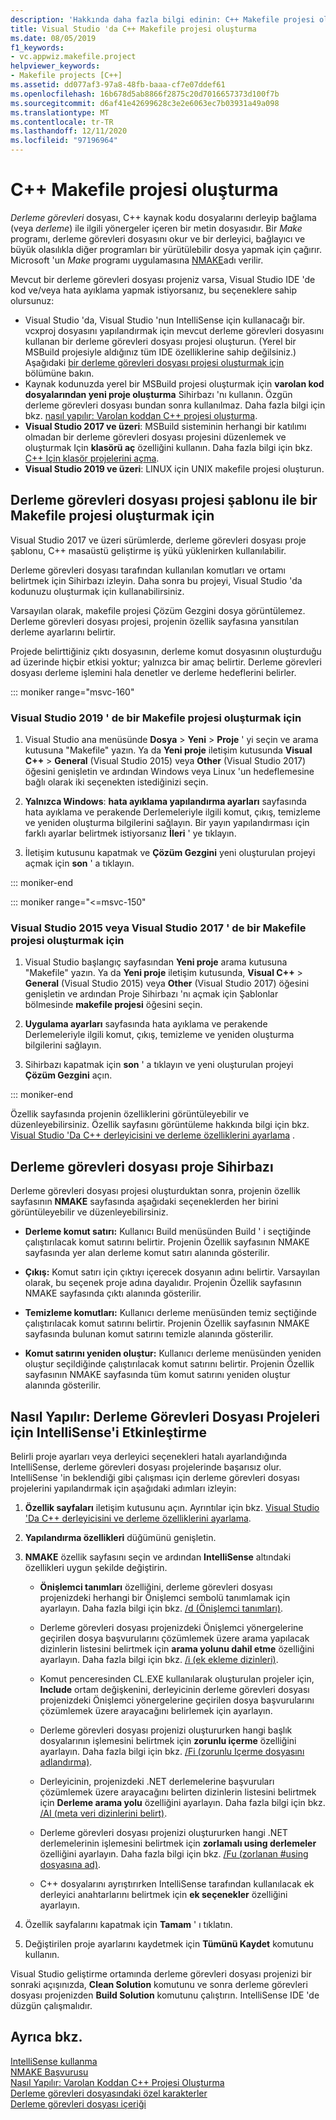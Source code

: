 ```yaml
---
description: 'Hakkında daha fazla bilgi edinin: C++ Makefile projesi oluşturma'
title: Visual Studio 'da C++ Makefile projesi oluşturma
ms.date: 08/05/2019
f1_keywords:
- vc.appwiz.makefile.project
helpviewer_keywords:
- Makefile projects [C++]
ms.assetid: dd077af3-97a8-48fb-baaa-cf7e07ddef61
ms.openlocfilehash: 16b678d5ab8866f2875c20d7016657373d100f7b
ms.sourcegitcommit: d6af41e42699628c3e2e6063ec7b03931a49a098
ms.translationtype: MT
ms.contentlocale: tr-TR
ms.lasthandoff: 12/11/2020
ms.locfileid: "97196964"
---
```

# <a name="create-a-c-makefile-project"></a>C++ Makefile projesi oluşturma

*Derleme görevleri* dosyası, C++ kaynak kodu dosyalarını derleyip bağlama (veya *derleme*) ile ilgili yönergeler içeren bir metin dosyasıdır. Bir *Make* programı, derleme görevleri dosyasını okur ve bir derleyici, bağlayıcı ve büyük olasılıkla diğer programları bir yürütülebilir dosya yapmak için çağırır. Microsoft 'un *Make* programı uygulamasına [NMAKE](nmake-reference.md)adı verilir.

Mevcut bir derleme görevleri dosyası projeniz varsa, Visual Studio IDE 'de kod ve/veya hata ayıklama yapmak istiyorsanız, bu seçeneklere sahip olursunuz:

- Visual Studio 'da, Visual Studio 'nun IntelliSense için kullanacağı bir. vcxproj dosyasını yapılandırmak için mevcut derleme görevleri dosyasını kullanan bir derleme görevleri dosyası projesi oluşturun. (Yerel bir MSBuild projesiyle aldığınız tüm IDE özelliklerine sahip değilsiniz.) Aşağıdaki [bir derleme görevleri dosyası projesi oluşturmak için](#create_a_makefile_project) bölümüne bakın.
- Kaynak kodunuzda yerel bir MSBuild projesi oluşturmak için **varolan kod dosyalarından yeni proje oluşturma** Sihirbazı 'nı kullanın. Özgün derleme görevleri dosyası bundan sonra kullanılmaz. Daha fazla bilgi için bkz. [nasıl yapılır: Varolan koddan C++ projesi oluşturma](../how-to-create-a-cpp-project-from-existing-code.md).
- **Visual Studio 2017 ve üzeri**: MSBuild sisteminin herhangi bir katılımı olmadan bir derleme görevleri dosyası projesini düzenlemek ve oluşturmak Için **klasörü aç** özelliğini kullanın. Daha fazla bilgi için bkz. [C++ Için klasör projelerini açma](../open-folder-projects-cpp.md).
- **Visual Studio 2019 ve üzeri**: LINUX için UNIX makefile projesi oluşturun.

## <a name="a-namecreate_a_makefile_project-to-create-a-makefile-project-with-the-makefile-project-template"></a><a name="create_a_makefile_project"> Derleme görevleri dosyası projesi şablonu ile bir Makefile projesi oluşturmak için

Visual Studio 2017 ve üzeri sürümlerde, derleme görevleri dosyası proje şablonu, C++ masaüstü geliştirme iş yükü yüklenirken kullanılabilir.

Derleme görevleri dosyası tarafından kullanılan komutları ve ortamı belirtmek için Sihirbazı izleyin. Daha sonra bu projeyi, Visual Studio 'da kodunuzu oluşturmak için kullanabilirsiniz.

Varsayılan olarak, makefile projesi Çözüm Gezgini dosya görüntülemez. Derleme görevleri dosyası projesi, projenin özellik sayfasına yansıtılan derleme ayarlarını belirtir.

Projede belirttiğiniz çıktı dosyasının, derleme komut dosyasının oluşturduğu ad üzerinde hiçbir etkisi yoktur; yalnızca bir amaç belirtir. Derleme görevleri dosyası derleme işlemini hala denetler ve derleme hedeflerini belirler.

::: moniker range="msvc-160"

### <a name="to-create-a-makefile-project-in-visual-studio-2019"></a>Visual Studio 2019 ' de bir Makefile projesi oluşturmak için

1. Visual Studio ana menüsünde **Dosya**  >  **Yeni**  >  **Proje** ' yi seçin ve arama kutusuna "Makefile" yazın. Ya da **Yeni proje** iletişim kutusunda **Visual C++**  >  **General** (Visual Studio 2015) veya **Other** (Visual Studio 2017) öğesini genişletin ve ardından Windows veya Linux 'un hedeflemesine bağlı olarak iki seçenekten istediğinizi seçin.

1. **Yalnızca Windows**: **hata ayıklama yapılandırma ayarları** sayfasında hata ayıklama ve perakende Derlemeleriyle ilgili komut, çıkış, temizleme ve yeniden oluşturma bilgilerini sağlayın. Bir yayın yapılandırması için farklı ayarlar belirtmek istiyorsanız **İleri** ' ye tıklayın.

1. İletişim kutusunu kapatmak ve **Çözüm Gezgini** yeni oluşturulan projeyi açmak için **son** ' a tıklayın.

::: moniker-end

::: moniker range="<=msvc-150"

### <a name="to-create-a-makefile-project-in-visual-studio-2015-or-visual-studio-2017"></a>Visual Studio 2015 veya Visual Studio 2017 ' de bir Makefile projesi oluşturmak için

1. Visual Studio başlangıç sayfasından **Yeni proje** arama kutusuna "Makefile" yazın. Ya da **Yeni proje** iletişim kutusunda, **Visual C++**  >  **General** (Visual Studio 2015) veya **Other** (Visual Studio 2017) öğesini genişletin ve ardından Proje Sihirbazı 'nı açmak için Şablonlar bölmesinde **makefile projesi** öğesini seçin.

1. **Uygulama ayarları** sayfasında hata ayıklama ve perakende Derlemeleriyle ilgili komut, çıkış, temizleme ve yeniden oluşturma bilgilerini sağlayın.

1. Sihirbazı kapatmak için **son** ' a tıklayın ve yeni oluşturulan projeyi **Çözüm Gezgini** açın.

::: moniker-end

Özellik sayfasında projenin özelliklerini görüntüleyebilir ve düzenleyebilirsiniz. Özellik sayfasını görüntüleme hakkında bilgi için bkz. [Visual Studio 'Da C++ derleyicisini ve derleme özelliklerini ayarlama](../working-with-project-properties.md) .

## <a name="makefile-project-wizard"></a>Derleme görevleri dosyası proje Sihirbazı

Derleme görevleri dosyası projesi oluşturduktan sonra, projenin özellik sayfasının **NMAKE** sayfasında aşağıdaki seçeneklerden her birini görüntüleyebilir ve düzenleyebilirsiniz.

- **Derleme komut satırı:** Kullanıcı Build menüsünden Build ' i seçtiğinde çalıştırılacak komut satırını belirtir. Projenin Özellik sayfasının NMAKE sayfasında yer alan derleme komut satırı alanında gösterilir.

- **Çıkış:** Komut satırı için çıktıyı içerecek dosyanın adını belirtir. Varsayılan olarak, bu seçenek proje adına dayalıdır. Projenin Özellik sayfasının NMAKE sayfasında çıktı alanında gösterilir.

- **Temizleme komutları:** Kullanıcı derleme menüsünden temiz seçtiğinde çalıştırılacak komut satırını belirtir. Projenin Özellik sayfasının NMAKE sayfasında bulunan komut satırını temizle alanında gösterilir.

- **Komut satırını yeniden oluştur:** Kullanıcı derleme menüsünden yeniden oluştur seçildiğinde çalıştırılacak komut satırını belirtir. Projenin Özellik sayfasının NMAKE sayfasında tüm komut satırını yeniden oluştur alanında gösterilir.

## <a name="how-to-enable-intellisense-for-makefile-projects"></a>Nasıl Yapılır: Derleme Görevleri Dosyası Projeleri için IntelliSense'i Etkinleştirme

Belirli proje ayarları veya derleyici seçenekleri hatalı ayarlandığında IntelliSense, derleme görevleri dosyası projelerinde başarısız olur. IntelliSense 'in beklendiği gibi çalışması için derleme görevleri dosyası projelerini yapılandırmak için aşağıdaki adımları izleyin:

1. **Özellik sayfaları** iletişim kutusunu açın. Ayrıntılar için bkz. [Visual Studio 'Da C++ derleyicisini ve derleme özelliklerini ayarlama](../working-with-project-properties.md).

1. **Yapılandırma özellikleri** düğümünü genişletin.

1. **NMAKE** özellik sayfasını seçin ve ardından **IntelliSense** altındaki özellikleri uygun şekilde değiştirin.

   - **Önişlemci tanımları** özelliğini, derleme görevleri dosyası projenizdeki herhangi bir Önişlemci sembolü tanımlamak için ayarlayın. Daha fazla bilgi için bkz. [/d (Önişlemci tanımları)](d-preprocessor-definitions.md).

   - Derleme görevleri dosyası projenizdeki Önişlemci yönergelerine geçirilen dosya başvurularını çözümlemek üzere arama yapılacak dizinlerin listesini belirtmek için **arama yolunu dahil etme** özelliğini ayarlayın. Daha fazla bilgi için bkz. [/i (ek ekleme dizinleri)](i-additional-include-directories.md).

   - Komut penceresinden CL.EXE kullanılarak oluşturulan projeler için, **Include** ortam değişkenini, derleyicinin derleme görevleri dosyası projenizdeki Önişlemci yönergelerine geçirilen dosya başvurularını çözümlemek üzere arayacağını belirlemek için ayarlayın.

   - Derleme görevleri dosyası projenizi oluştururken hangi başlık dosyalarının işlemesini belirtmek için **zorunlu içerme** özelliğini ayarlayın. Daha fazla bilgi için bkz. [/Fi (zorunlu Içerme dosyasını adlandırma)](fi-name-forced-include-file.md).

   - Derleyicinin, projenizdeki .NET derlemelerine başvuruları çözümlemek üzere arayacağını belirten dizinlerin listesini belirtmek için **Derleme arama yolu** özelliğini ayarlayın. Daha fazla bilgi için bkz. [/AI (meta veri dizinlerini belirt)](ai-specify-metadata-directories.md).

   - Derleme görevleri dosyası projenizi oluştururken hangi .NET derlemelerinin işlemesini belirtmek için **zorlamalı using derlemeler** özelliğini ayarlayın. Daha fazla bilgi için bkz. [/Fu (zorlanan #using dosyasına ad)](fu-name-forced-hash-using-file.md).

   - C++ dosyalarını ayrıştırırken IntelliSense tarafından kullanılacak ek derleyici anahtarlarını belirtmek için **ek seçenekler** özelliğini ayarlayın.

1. Özellik sayfalarını kapatmak için **Tamam** ' ı tıklatın.

1. Değiştirilen proje ayarlarını kaydetmek için **Tümünü Kaydet** komutunu kullanın.

Visual Studio geliştirme ortamında derleme görevleri dosyası projenizi bir sonraki açışınızda, **Clean Solution** komutunu ve sonra derleme görevleri dosyası projenizden **Build Solution** komutunu çalıştırın. IntelliSense IDE 'de düzgün çalışmalıdır.

## <a name="see-also"></a>Ayrıca bkz.

[IntelliSense kullanma](/visualstudio/ide/using-intellisense)<br>
[NMAKE Başvurusu](nmake-reference.md)<br>
[Nasıl Yapılır: Varolan Koddan C++ Projesi Oluşturma](../how-to-create-a-cpp-project-from-existing-code.md)<br>
[Derleme görevleri dosyasındaki özel karakterler](special-characters-in-a-makefile.md)<br/>
[Derleme görevleri dosyası içeriği](contents-of-a-makefile.md)<br/>
